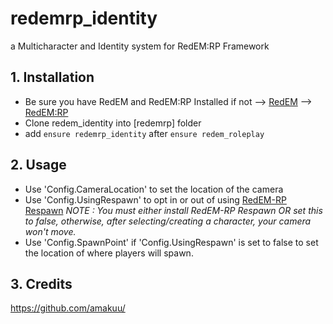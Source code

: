# redemrp_identity
 a Multicharacter and Identity system for RedEM:RP Framework

## 1. Installation
- Be sure you have RedEM and RedEM:RP Installed
if not --> [RedEM](https://github.com/kanersps/redem) --> [RedEM:RP](https://github.com/RedEM-RP/redem_roleplay)
- Clone redem_identity into [redemrp] folder
- add ```ensure redemrp_identity``` after ```ensure redem_roleplay```

## 2. Usage
- Use 'Config.CameraLocation' to set the location of the camera
- Use 'Config.UsingRespawn' to opt in or out of using [RedEM-RP Respawn](https://github.com/RedEM-RP/redemrp_respawn) *NOTE : You must either install RedEM-RP Respawn OR set this to false, otherwise, after selecting/creating a character, your camera won't move.*
- Use 'Config.SpawnPoint' if 'Config.UsingRespawn' is set to false to set the location of where players will spawn.

## 3. Credits
https://github.com/amakuu/
